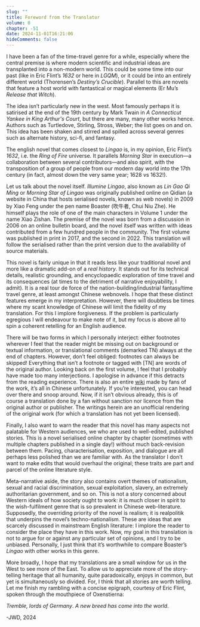 ```yaml
---
slug: ""
title: Foreword from the Translator
volume: 0
chapter: -51
date: 2024-11-01T16:21:00
hideComments: false
---
```

I have been a fan of the time-travel genre for a while, especially where the central premise is where modern scientific and industrial ideas are transplanted into a non-modern world. This could be some time into our past (like in Eric Flint’s _1632_ or here in _LGQM_), or it could be into an entirely different world (Thorensen’s _Destiny’s Crucible_). Parallel to this are novels that feature a host world with fantastical or magical elements (Er Mu’s _Release that Witch_).

The idea isn’t particularly new in the west. Most famously perhaps it is satirised at the end of the 19th century by Mark Twain in _A Connecticut Yankee in King Arthur's Court_, but there are many, many other works hence. Authors such as Turtledove, Stirling, Stross, Weber; the list goes on and on. This idea has been shaken and stirred and spilled across several genres such as alternate history, sci-fi, and fantasy. 

The english novel that comes closest to _Lingao_ is, in my opinion, Eric Flint’s _1632_, i.e. the _Ring of Fire_ universe. It parallels _Morning Star_ in execution—a collaboration between several contributors—and also spirit, with the transposition of a group of people from our modern day world into the 17th century (in fact, almost down the very same year; 1628 vs 1632\!). 

Let us talk about the novel itself. _Illumine Lingao_, also known as _Lin Gao Qi Ming_ or _Morning Star of Lingao_ was originally published online on Qidian (a website in China that hosts serialised novels, known as web novels) in 2009 by Xiao Feng under the pen name Boaster (吹牛者, Chui Niu Zhe). He himself plays the role of one of the main characters in Volume 1 under the name Xiao Zishan. The premise of the novel was born from a discussion in 2006 on an online bulletin board, and the novel itself was written with ideas contributed from a few hundred people in the community. The first volume was published in print in 2017, and the second in 2022\. This translation will follow the serialised rather than the print version due to the availability of source materials. 

This novel is fairly unique in that it reads less like your traditional novel and more like a dramatic add-on of a _real history_. It stands out for its technical details, realistic grounding, and encyclopaedic exploration of time travel and its consequences (at times to the detriment of narrative enjoyability, I admit). It is a real tour de force of the nation-building/industrial fantasy/time travel genre, at least amongst Chinese webnovels. I hope that these distinct features emerge in my interpretation. However, there will doubtless be times where my scant knowledge of Chinese will limit the fidelity of my translation. For this I implore forgiveness. If the problem is particularly egregious I will endeavour to make note of it, but my focus is above all to spin a coherent retelling for an English audience. 

There will be two forms in which I personally interject: either footnotes wherever I feel that the reader might be missing out on background or textual information, or translational comments (demarked TN) always at the end of chapters. However, don’t feel obliged: footnotes can always be skipped\! Everything that isn’t a footnote or tagged with \[TN\] are words of the original author. Looking back on the first volume, I feel that I probably have made too many interjections. I apologise in advance if this detracts from the reading experience. There is also an entire [wiki](https://lgqm.huijiwiki.com/wiki/%E9%A6%96%E9%A1%B5) made by fans of the work, it’s all in Chinese unfortunately. If you’re interested, you can head over there and snoop around. Now, if it isn’t obvious already, this is of course a translation done by a fan without sanction nor licence from the original author or publisher. The writings herein are an unofficial rendering of the original work (for which a translation has not yet been licensed). 

Finally, I also want to warn the reader that this novel has many aspects not palatable for Western audiences, we who are used to well-edited, published stories. This is a novel serialised online chapter by chapter (sometimes with multiple chapters published in a single day!) without much back-revision between them. Pacing, characterisation, exposition, and dialogue are all perhaps less polished than we are familiar with. As the translator I don't want to make edits that would overhaul the original; these traits are part and parcel of the online literature style.  

Meta-narrative aside, the story also contains overt themes of nationalism, sexual and racial discrimination, sexual exploitation, slavery, an extremely authoritarian government, and so on. This is not a story concerned about Western ideals of how society ought to work: it is much closer in spirit to the wish-fulfilment genre that is so prevalent in Chinese web-literature. Supposedly, the overriding priority of the novel is realism; it is realpolitik that underpins the novel’s techno-nationalism. These are ideas that are scarcely discussed in mainstream English literature: I implore the reader to consider the place they have in this work. Now, my goal in this translation is not to argue for or against any particular set of opinions, and I try to be unbiased. Personally, I just think that it’s worthwhile to compare Boaster’s _Lingao_ with other works in this genre.

More broadly, I hope that my translations are a small window for us in the West to see more of the East. To allow us to appreciate more of the story-telling heritage that all humanity, quite paradoxically, enjoys in common, but yet is simultaneously so divided. For, I think that all stories are worth telling. Let me finish my rambling with a concise epigraph, courtesy of Eric Flint, spoken through the mouthpiece of Oxenstierna:

_Tremble, lords of Germany_. _A new breed has come into the world_.

-JWD, 2024

